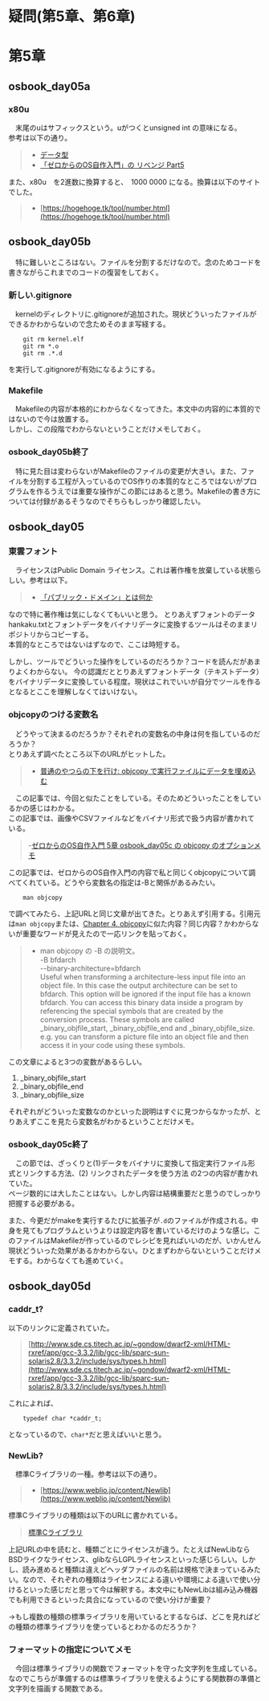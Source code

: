 # 疑問(第5章、第6章)
# 第5章
## osbook_day05a
### x80u
　末尾のuはサフィックスという。uがつくとunsigned int の意味になる。  
参考は以下の通り。  
> - [データ型](https://programming.pc-note.net/c/type.html)  
> - [「ゼロからのOS自作入門」の リベンジ Part5](https://zenn.dev/omiso/articles/5f58cc80748ad0#%E6%96%87%E5%AD%97%E3%82%92%E6%9B%B8%E3%81%8F%EF%BC%88%E7%AC%AC5%E7%AB%A0%EF%BC%89)  

また、x80u　を2進数に換算すると、　1000 0000 になる。換算は以下のサイトでした。  
> - [https://hogehoge.tk/tool/number.html](https://hogehoge.tk/tool/number.html)  

## osbook_day05b
　特に難しいところはない。ファイルを分割するだけなので。念のためコードを書きながらこれまでのコードの復習をしておく。

### 新しい.gitignore
　kernelのディレクトリに.gitignoreが追加された。現状どういったファイルができるかわからないので念ためそのまま写経する。  
```
    git rm kernel.elf
    git rm *.o
    git rm .*.d
```
を実行して.gitignoreが有効になるようにする。

### Makefile
　Makefileの内容が本格的にわからなくなってきた。本文中の内容的に本質的ではないので今は放置する。  
しかし、この段階でわからないということだけメモしておく。

### osbook_day05b終了
　特に見た目は変わらないがMakefileのファイルの変更が大きい。また、ファイルを分割する工程が入っているのでOS作りの本質的なところではないがプログラムを作るうえでは重要な操作がこの節にはあると思う。Makefileの書き方については付録があるそうなのでそちらもしっかり確認したい。  

## osbook_day05
### 東雲フォント
　ライセンスはPublic Domain ライセンス。これは著作権を放棄している状態らしい。参考は以下。  
> - [「パブリック・ドメイン」とは何か](https://mag.osdn.jp/03/06/15/1044258)  

なので特に著作権は気にしなくてもいいと思う。
とりあえずフォントのデータhankaku.txtとフォントデータをバイナリデータに変換するツールはそのままリポジトリからコピーする。  
本質的なところではないはずなので、ここは時短する。

しかし、ツールでどういった操作をしているのだろうか？コードを読んだがあまりよくわからない。
今の認識だととりあえずフォントデータ（テキストデータ）をバイナリデータに変換している程度。現状はこれでいいが自分でツールを作るとなるとここを理解しなくてはいけない。

### objcopyのつける変数名
　どうやって決まるのだろうか？それぞれの変数名の中身は何を指しているのだろうか？  
とりあえず調べたところ以下のURLがヒットした。  
> - [普通のやつらの下を行け: objcopy で実行ファイルにデータを埋め込む](http://0xcc.net/blog/archives/000076.html)  

　この記事では、今回と似たことをしている。そのためどういったことをしているかの感じはわかる。  
この記事では、画像やCSVファイルなどをバイナリ形式で扱う内容が書かれている。  

> -[ゼロからのOS自作入門 5章 osbook_day05c の objcopy のオプションメモ](https://zenn.dev/miwarin/articles/a05fddf6c1b42e)  

この記事では、ゼロからのOS自作入門の内容で私と同じくobjcopyについて調べてくれている。どうやら変数名の指定は-Bと関係があるみたい。

```
    man objcopy
```
で調べてみたら、上記URLと同じ文章が出てきた。とりあえず引用する。引用元は```man objcopy```または、[Chapter 4. objcopy](http://web.mit.edu/rhel-doc/3/rhel-binutils-en-3/objcopy.html)に似た内容？同じ内容？かわからないが重要なワードが見えたので一応リンクを貼っておく。

> - man objcopy の -B の説明文。  
-B bfdarch  
       --binary-architecture=bfdarch  
           Useful when transforming a architecture-less input file into an object file.  In
           this case the output architecture can be set to bfdarch.  This option will be
           ignored if the input file has a known bfdarch.  You can access this binary data
           inside a program by referencing the special symbols that are created by the
           conversion process.  These symbols are called _binary_objfile_start,
           _binary_objfile_end and _binary_objfile_size.  e.g. you can transform a picture file
           into an object file and then access it in your code using these symbols.

この文章によると3つの変数があるらしい。
1. _binary_objfile_start
2. _binary_objfile_end
3. _binary_objfile_size

それぞれがどういった変数なのかといった説明はすぐに見つからなかったが、とりあえずここを見たら変数名がわかるということだけメモ。

### osbook_day05c終了
　この節では、ざっくりと(1)データをバイナリに変換して指定実行ファイル形式とリンクする方法、(2) リンクされたデータを使う方法 の2つの内容が書かれていた。  
ページ数的には大したことはない。しかし内容は結構重要だと思うのでしっかり把握する必要がある。

また、今更だがmakeを実行するたびに拡張子が```.d```のファイルが作成される。中身を見てもプログラムというよりは設定内容を書いているだけのような感じ。このファイルはMakefileが作っているのでレシピを見ればいいのだが、いかんせん現状どういった効果があるかわからない。ひとまずわからないということだけメモする。わからなくても進めていく。

## osbook_day05d
### caddr_t?
以下のリンクに定義されていた。  
> [http://www.sde.cs.titech.ac.jp/~gondow/dwarf2-xml/HTML-rxref/app/gcc-3.3.2/lib/gcc-lib/sparc-sun-solaris2.8/3.3.2/include/sys/types.h.html](http://www.sde.cs.titech.ac.jp/~gondow/dwarf2-xml/HTML-rxref/app/gcc-3.3.2/lib/gcc-lib/sparc-sun-solaris2.8/3.3.2/include/sys/types.h.html)  

これによれば、  
```
    typedef char *caddr_t;
```
となっているので、```char*```だと思えばいいと思う。

### NewLib?
　標準Cライブラリの一種。参考は以下の通り。  
> - [https://www.weblio.jp/content/Newlib](https://www.weblio.jp/content/Newlib)  

標準Cライブラリの種類は以下のURLに書かれている。  
> [標準Cライブラリ](https://www.wdic.org/w/TECH/%E6%A8%99%E6%BA%96C%E3%83%A9%E3%82%A4%E3%83%96%E3%83%A9%E3%83%AA)  

上記URLの中を読むと、種類ごとにライセンスが違う。たとえばNewLibならBSDライクなライセンス、glibならLGPLライセンスといった感じらしい。しかし、読み進めると種類は違えどヘッダファイルの名前は規格で決まっているみたい。なので、それぞれの種類はライセンスによる違いや環境による違いで使い分けるといった感じだと思って今は解釈する。本文中にもNewLibは組み込み機器でも利用できるといった具合になっているので使い分けが重要？

->もし複数の種類の標準ライブラリを用いているとするならば、どこを見ればどの種類の標準ライブラリを使っているとわかるのだろうか？

### フォーマットの指定についてメモ
　今回は標準ライブラリの関数でフォーマットを守った文字列を生成している。なのでこちらが準備するのは標準ライブラリを使えるようにする関数群の準備と文字列を描画する関数である。

